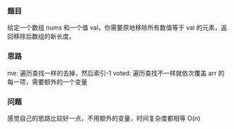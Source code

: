 ### 题目
给定一个数组 nums 和一个值 val，你需要原地移除所有数值等于 val 的元素，返回移除后数组的新长度。

### 思路
me: 遍历查找一样的去掉，然后索引-1
voted: 遍历查找不一样就依次覆盖 arr 的每一项，需要额外的一个变量

### 问题
感觉自己的思路比较好一点，不用额外的变量，时间复杂度都相等 O(n)
